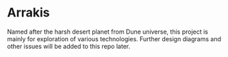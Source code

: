 # Arrakis

Named after the harsh desert planet from Dune universe, this project is mainly for exploration of various technologies. 
Further design diagrams and other issues will be added to this repo later.
